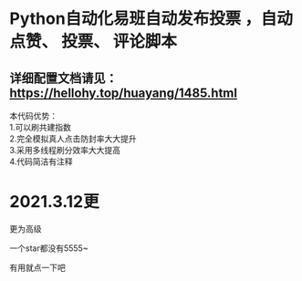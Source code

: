 
# Python自动化易班自动发布投票 ，自动点赞、 投票、 评论脚本<br>
## 详细配置文档请见：https://hellohy.top/huayang/1485.html<br>
<p1>
本代码优势：<br>
1.可以刷共建指数<br>
2.完全模拟真人点击防封率大大提升<br>
3.采用多线程刷分效率大大提高<br>
4.代码简洁有注释<br>
</p1>

<h1>2021.3.12更</h1>

更为高级

一个star都没有5555~

有用就点一下吧
